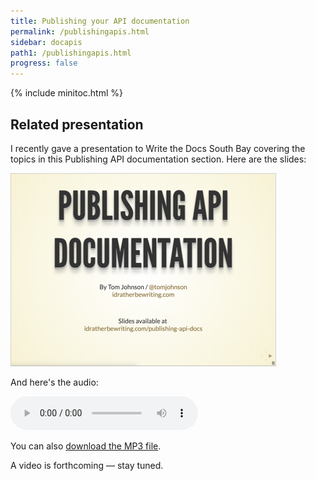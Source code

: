 ```yaml
---
title: Publishing your API documentation
permalink: /publishingapis.html
sidebar: docapis
path1: /publishingapis.html
progress: false
---
```


{% include minitoc.html %}

## Related presentation

I recently gave a presentation to Write the Docs South Bay covering the topics in this Publishing API documentation section. Here are the slides:

<a  class="noExtIcon" href="http://idratherbewriting.com/publishing-api-docs/"><img src="images/publishing-api-docs-thumb.png" alt="Publishing API documentation" /></a>

And here's the audio:

<div class="audioControls">
<p><audio controls="controls"><source src="http://www.podtrac.com/pts/redirect.mp3/idratherassets.com/podcasts/publishing-api-docs-wtdsouthbay.mp3" type="audio/mpeg" /></audio></p></div>

You can also <a href="http://www.podtrac.com/pts/redirect.mp3/idratherassets.com/podcasts/publishing-api-docs-wtdsouthbay.mp3" alt="{{page.title}}">download the MP3 file</a>.

A video is forthcoming &mdash; stay tuned.
